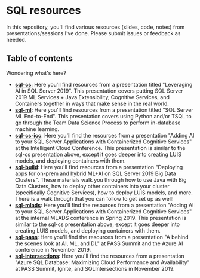 # SQL resources

In this repository, you'll find various resources (slides, code, notes) from presentations/sessions I've done. Please submit issues or feedback as needed. 

## Table of contents

Wondering what's here?

- [**sql-cs**](./sql-cs/code/readme.md): Here you'll find resources from a presentation titled "Leveraging AI in SQL Server 2019". This presentation covers putting SQL Server 2019 ML Services + Java Extensibility, Cognitive Services, and Containers together in ways that make sense in the real world.
- [**sql-ml**](./sql-ml/code/readme.md): Here you'll find resources from a presentation titled "SQL Server ML End-to-End". This presentation covers using Python and/or TSQL to go through the Team Data Science Process to perform in-database machine learning.
- [**sql-cs-icc**](./sql-cs-icc/code/readme.md): Here you'll find the resources from a presentation "Adding AI to your SQL Server Applications with Containerized Cognitive Services" at the Intelligent Cloud Conference. This presentation is similar to the sql-cs presentation above, except it goes deeper into creating LUIS models, and deploying containers with them.  
- [**sql-build**](./sql-build/readme.md): Here you'll find resources from a presentation "Deploying apps for on-prem and hybrid ML+AI on SQL Server 2019 Big Data Clusters". These materials walk you through how to use Java with Big Data Clusters, how to deploy other containers into your cluster (specifically Cognitive Services), how to deploy LUIS models, and more. There is a walk through that you can follow to get set up as well!  
- [**sql-mlads**](./sql-build/readme.md): Here you'll find the resources from a presentation "Adding AI to your SQL Server Applications with Containerized Cognitive Services" at the internal MLADS conference in Spring 2019. This presentation is similar to the sql-cs presentation above, except it goes deeper into creating LUIS models, and deploying containers with them.  
- [**sql-pass**](./sql-pass): Here you'll find the resources from a presentation "A behind the scenes look at AI, ML, and DL" at PASS Summit and the Azure AI conference in November 2019.
- [**sql-intersections**](./sql-intersections): Here you'll find the resources from a presentation "Azure SQL Database: Maximizing Cloud Performance and Availability" at PASS Summit, Ignite, and SQLIntersections in November 2019.
